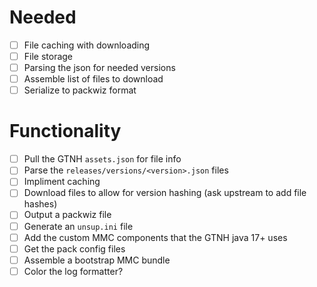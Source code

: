 # Needed
- [ ] File caching with downloading
- [ ] File storage
- [ ] Parsing the json for needed versions
- [ ] Assemble list of files to download
- [ ] Serialize to packwiz format

# Functionality
- [ ] Pull the GTNH `assets.json` for file info
- [ ] Parse the `releases/versions/<version>.json` files
- [ ] Impliment caching
- [ ] Download files to allow for version hashing (ask upstream to add file hashes)
- [ ] Output a packwiz file
- [ ] Generate an `unsup.ini` file
- [ ] Add the custom MMC components that the GTNH java 17+ uses
- [ ] Get the pack config files
- [ ] Assemble a bootstrap MMC bundle
- [ ] Color the log formatter?